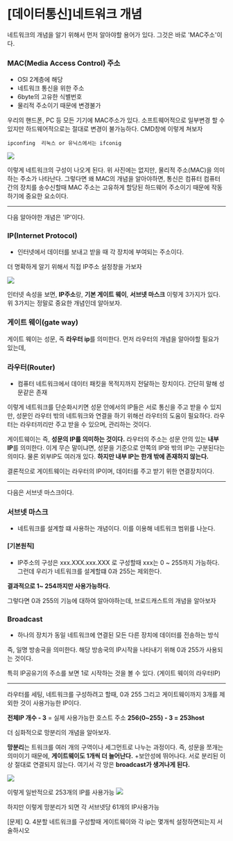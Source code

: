 # [데이터통신]네트워크 개념


네트워크의 개념을 알기 위해서 먼저 알아야할 용어가 있다.
그것은 바로 'MAC주소'이다.

### MAC(Media Access Control) 주소
 - OSI 2계층에 해당
 - 네트워크 통신을 위한 주소
 - 6byte의 고유한 식별번호
 - 물리적 주소이기 때문에 변경불가
 
우리의 핸드폰, PC 등 모든 기기에 MAC주소가 있다. 소프트웨어적으로 일부변경 할 수 있지만 하드웨어적으로는 절대로 변경이 불가능하다. CMD창에 이렇게 쳐보자
```
ipconfing  리눅스 or 유닉스에서는 ifconig 
```
![](https://velog.velcdn.com/images/bluepaper14/post/191f1226-dcd2-4ea9-be14-0164290baac7/image.png)

이렇게 네트워크의 구성이 나오게 된다. 위 사진에는 없지만, 물리적 주소(MAC)을 의미하는 주소가 나타난다. 그렇다면 왜 MAC의 개념을 알아야하면, 통신은 컴퓨터 컴퓨터 간의 장치를 송수신할때 MAC 주소는 고유하게 할당된 하드웨어 주소이기 때문에 작동하기에 중요한 요소이다.

---
다음 알아야한 개념은 'IP'이다.

### IP(Internet Protocol)

- 인터넷에서 데이터를 보내고 받을 때 각 장치에 부여되는 주소이다.

더 명확하게 알기 위해서 직접 IP주소 설정창을 가보자

![](https://velog.velcdn.com/images/bluepaper14/post/665d7812-99c2-44e0-b154-8d78455e7f41/image.png)

인터넷 속성을 보면, **IP주소**랑,  **기본 게이트 웨이**, **서브넷 마스크** 이렇게 3가지가 있다. 위 3가지는 정말로 중요한 개념인데 알아보자.

### 게이트 웨이(gate way)
게이트 웨이는 성문, 즉 **라우터 ip**를 의미한다.
먼저 라우터의 개념을 알아야할 필요가 있는데,

### 라우터(Router)
 - 컴퓨터 네트워크에서 데이터 패킷을 목적지까지 전달하는 장치이다.
간단히 말해 성문같은 존재



이렇게 네트워크를 단순화시키면 성문 안에서의 IP들은 서로 통신을 주고 받을 수 있지만, 성문인 라우터 밖의 네트워크와 연결을 하기 위해선 라우터의 도움이 필요하다. 라우터는 라우터끼리만 주고 받을 수 있으며, 관리하는 것이다.

게이트웨이는 즉, **성문의 IP를 의미하는 것이다.** 라우터의 주소는 성문 안의 있는 **내부 IP**를 의미한다. 이게 무슨 말이냐면, 성문을 기준으로 안쪽의 IP와 밖의 IP는 구분된다는 의미다. 물론 외부IP도 여러개 있다. **하지만 내부 IP는 한개 밖에 존재하지 않는다.**

결론적으로 게이트웨이는 라우터의 IP이며, 데이터를 주고 받기 위한 연결장치이다. 

---

다음은 서브넷 마스크이다. 

### 서브넷 마스크
- 네트워크를 설계할 떄 사용하는 개념이다. 이를 이용해 네트워크 범위를 나눈다.

#### [기본원칙]
- IP주소의 구성은 xxx.XXX.xxx.XXX 로 구성할때 xxx는 0 ~ 255까지 가능하다.
그런데 우리가 네트워크를 설계할떄 0과 255는 제외한다.

**결과적으로 1~ 254까지만 사용가능하다.**

그렇다면 0과 255의 기능에 대하여 알아야하는데, 브로드캐스트의 개념을 알아보자

### Broadcast
- 하나의 장치가 동일 네트워크에 연결된 모든 다른 장치에 데이터를 전송하는 방식

즉, 일명 방송국을 의미한다. 해당 방송국의 IP시작을 나타내기 위해 0과 255가 사용되는 것이다.

특히 IP공유기의 주소를 보면 1로 시작하는 것을 볼 수 있다.
(게이트 웨이의 라우터IP)

---
라우터를 세팅, 네트워크를 구성하려고 할때, 0과 255 그리고 게이트웨이까지 3개를 제외한 것이 사용가능한 IP이다.

**전체IP 개수 - 3** = 실제 사용가능한 호스트 주소
**256(0~255) - 3 = 253host**

더 심화적으로 망분리의 개념을 알아보자.

**망분리**는 트워크를 여러 개의 구역이나 세그먼트로 나누는 과정이다.
즉, 성문을 쪼개는 의미이기 때문에, **게이트웨이도 1개씩 더 늘어난다.**
+보안성에 뛰어나다. 서로 분리된 이상 절대로 연결되지 않는다.
여기서 각 망은 **broadcast가 생겨나게 된다.**

![](https://velog.velcdn.com/images/bluepaper14/post/4d1f7eaa-9054-47c0-a568-6303b1c70d1b/image.jpg)

이렇게 일반적으로 253개의 IP를 사용가능
![](https://velog.velcdn.com/images/bluepaper14/post/13b61fc5-2e59-4bc1-b852-45f8d2b3f7ca/image.jpg)


하지만 이렇게 망분리가 되면 각 서브넷당 61개의 IP사용가능

[문제]
Q. 4분할 네트워크를 구성할때 게이트웨이와 각 ip는 몇개씩 설정하면되는지 서술하시오


















